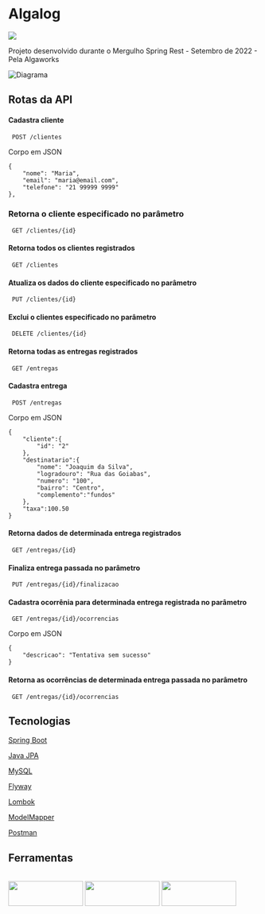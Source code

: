 
# Algalog
![]("https://github.com/juancassiano/MergulhoSpringRest-09.22/blob/main/assets/diagrama.png")

Projeto desenvolvido durante o Mergulho Spring Rest - Setembro de 2022 - Pela Algaworks

![Diagrama]("https://github.com/juancassiano/MergulhoSpringRest-09.22/blob/main/assets/diagrama.png")

## Rotas da API

#### Cadastra cliente
```http
 POST /clientes
```
Corpo em JSON
```
{
    "nome": "Maria",
    "email": "maria@email.com",
    "telefone": "21 99999 9999"
},
```

### Retorna o cliente especificado no parâmetro
```http
 GET /clientes/{id}
```

 #### Retorna todos os clientes registrados
```http
 GET /clientes
```
#### Atualiza os dados do cliente especificado no parâmetro
```http
 PUT /clientes/{id}
 ```
#### Exclui o clientes especificado no parâmetro
```http
 DELETE /clientes/{id}
```

#### Retorna todas as entregas registrados
```http
 GET /entregas
```

#### Cadastra entrega
```http
 POST /entregas
```
Corpo em JSON
```
{
    "cliente":{
        "id": "2"
    },
    "destinatario":{
        "nome": "Joaquim da Silva",
        "logradouro": "Rua das Goiabas",
        "numero": "100",
        "bairro": "Centro",
        "complemento":"fundos"
    },
    "taxa":100.50
}
```

#### Retorna dados de determinada entrega registrados
```http
 GET /entregas/{id}
```
#### Finaliza entrega passada no parâmetro
```http
 PUT /entregas/{id}/finalizacao
```

#### Cadastra ocorrênia para determinada entrega registrada no parâmetro
```http
 GET /entregas/{id}/ocorrencias
```
Corpo em JSON
```
{
    "descricao": "Tentativa sem sucesso"
}
```


#### Retorna as ocorrências de determinada entrega passada no parâmetro
```http
 GET /entregas/{id}/ocorrencias
```


## Tecnologias
[Spring Boot](https://spring.io/projects/spring-boot)

[Java JPA](https://jakarta.ee/specifications/persistence/)

[MySQL](https://dev.mysql.com/doc/)

[Flyway](https://flywaydb.org/documentation/)

[Lombok](https://projectlombok.org/)

[ModelMapper](http://modelmapper.org/getting-started/)

[Postman](https://www.postman.com/)
## Ferramentas

<div style="display: inline_block"><br>

<img align="center" height="50" width="150" src="https://img.shields.io/badge/Spring-6DB33F?style=for-the-badge&logo=spring&logoColor=white"/>
<img align="center" height="50" width="150" src="https://img.shields.io/badge/MySQL-00000F?style=for-the-badge&logo=mysql&logoColor=white"/>
<img align="center" height="50" width="150" src="https://img.shields.io/badge/Postman-FF6C37?style=for-the-badge&logo=postman&logoColor=white"/>

</div>